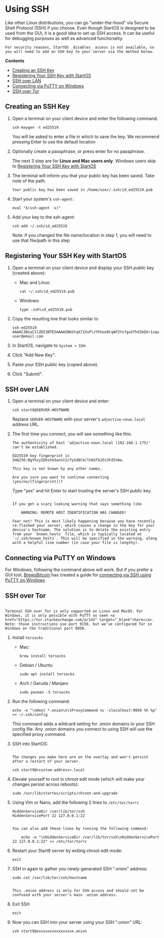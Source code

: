 # Using SSH

Like other Linux distributions, you can go "under-the-hood" via Secure Shell Protocol (SSH) if you choose. Even though StartOS is designed to be used from the GUI, it is a good idea to set up SSH access. It can be useful for debugging purposes as well as advanced functionality.

```admonish warning
For security reasons, StartOS _disables_ access is not available, so you will need to add an SSH key to your server via the method below.
```

**Contents**

- [Creating an SSH Key](#creating-an-ssh-key)
- [Registering Your SSH Key with StartOS](#registering-your-ssh-key-with-startos)
- [SSH over LAN](#ssh-over-lan)
- [Connecting via PuTTY on Windows](#connecting-via-putty-on-windows)
- [SSH over Tor](#ssh-over-tor)

## Creating an SSH Key

1.  Open a terminal on your client device and enter the following command.

        ssh-keygen -t ed25519

    You will be asked to enter a file in which to save the key. We recommend pressing Enter to use the default location

1.  Optionally create a passphrase, or press enter for no passphrase.

    The next 3 step are for **Linux and Mac users only**. Windows users skip to [Registering Your SSH Key with StartOS](#registering-your-ssh-key-with-startos)

1.  The terminal will inform you that your public key has been saved. Take note of the path.

        Your public key has been saved in /home/user/.ssh/id_ed25519.pub

1.  Start your system's `ssh-agent`:

        eval "$(ssh-agent -s)"

1.  Add your key to the ssh-agent:

        ssh-add ~/.ssh/id_ed25519

    Note: if you changed the file name/location in step 1, you will need to use that file/path in this step

## Registering Your SSH Key with StartOS

1.  Open a terminal on your client device and display your SSH _public_ key (created above):

    - Mac and Linux:

          cat ~/.ssh/id_ed25519.pub

    - Windows:

          type .ssh\id_ed25519.pub

1.  Copy the resulting line that looks similar to

        ssh-ed25519 AAAAC3NzaC1lZDI1NTE5AAAAINH3tqX71XsPlzYhhoo9CqAP2Yx7gsGTh43bQXr1zqoq user@email.com

1.  In StartOS, navigate to `System > SSH`.

1.  Click "Add New Key".

1.  Paste your SSH public key (copied above).

1.  Click "Submit".

## SSH over LAN

1.  Open a terminal on your client device and enter:

        ssh start9@SERVER-HOSTNAME

    Replace `SERVER-HOSTNAME` with your server's `adjective-noun.local` address URL.

1.  The first time you connect, you will see something like this:

        The authenticity of host 'adjective-noun.local (192.168.1.175)' can't be established.

        ED25519 key fingerprint is SHA256:BgYhzyIDbshm3annI1cfySd8C4/lh6Gfk2Oi3FdIVAa.

        This key is not known by any other names.

        Are you sure you want to continue connecting (yes/no/[fingerprint])?

    Type "yes" and hit Enter to start trusting the server's SSH public key.

    ```admonish note

    If you get a scary looking warning that says something like

        WARNING: REMOTE HOST IDENTIFICATION HAS CHANGED!

    Fear not! This is most likely happening because you have recently re-flashed your server, which causes a change in the key for your device's hostname. The solution is to delete the existing entry from your `known_hosts` file, which is typically located at `~/.ssh/known_hosts`. This will be specified in the warning, along with a helpful line number (in case your file is lengthy).
    ```

## Connecting via PuTTY on Windows

For Windows, following the command above will work. But if you prefer a GUI tool, <a href="https://brewsbitcoin.com" target="_blank">BrewsBitcoin</a> has created a guide for <a href="https://medium.com/@brewsbitcoin/ssh-to-start9-embassy-from-windows-4a4e17891b5a" target="_blank">connecting via SSH using PuTTY on Windows</a>

## SSH over Tor

```admonish warning

Terminal SSH over Tor is only supported on Linux and MacOS. For Windows, it is only possible with PuTTY as seen <a href="https://tor.stackexchange.com/a/143" target="_blank">here</a>. Note: those instructions use port 9150, but we've configured Tor in Windows on the traditional port 9050.

```

1.  Install `torsocks`

    - Mac:

          brew install torsocks

    - Debian / Ubuntu

          sudo apt install torsocks

    - Arch / Garuda / Manjaro

          sudo pacman -S torsocks

1.  Run the following command:

        echo -e "\nHost *.onion\n\tProxyCommand nc -xlocalhost:9050 %h %p" >> ~/.ssh/config

    This command adds a wildcard setting for .onion domains to your SSH config file. Any .onion domains you connect to using SSH will use the specified proxy command.

1.  SSH into StartOS:

    ```admonish warning

    The changes you make here are on the overlay and won't persist after a restart of your server.
    ```

        ssh start9@<custom-address>.local

1.  Elevate yourself to root in chroot edit mode (which will make your changes persist across reboots):

        sudo /usr/lib/startos/scripts/chroot-and-upgrade

1.  Using Vim or Nano, add the following 2 lines to `/etc/tor/torrc`

        HiddenServiceDir /var/lib/tor/ssh
        HiddenServicePort 22 127.0.0.1:22

    ```admonish tip

    You can also add these lines by running the following command:

        echo -e "\nHiddenServiceDir /var/lib/tor/ssh\nHiddenServicePort 22 127.0.0.1:22" >> /etc/tor/torrc
    ```

1.  Restart your Start9 server by exiting chroot edit mode:

        exit

1.  SSH in again to gather you newly-generated SSH ".onion" address:

        sudo cat /var/lib/tor/ssh/hostname

    ```admonish note

    This .onion address is only for SSH access and should not be confused with your server's main .onion address.
    ```

1.  Exit SSH

        exit

1.  Now you can SSH into your server using your SSH ".onion" URL:

        ssh start9@xxxxxxxxxxxxxxxxx.onion

